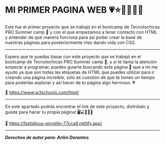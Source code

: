 
# MI PRIMER PAGINA WEB 💗⭐👩🏻‍💻🧠

Este fue el primer proyecto que se trabajó en el bootcamp de Tecnolochicas PRO Summer camp 💜 y con el que empezamos a tener contacto con HTML y entender de qué manera funciona para así poder crear la base de nuestras páginas para posteriormente irles dando vida con CSS.


******

Espero que te puedas basar con este proyecto que se trabajó en el bootcamp de Tecnolochicas PRO Summer camp 💜, y si te llama la atención empezar a programar, puedes guiarte buscando esta página 📲 que a mí me ayudo ya que son todas las etiquetas de HTML que puedes utilizar para ir creando una página increíble, sólo es cuestión de que te tomes un tiempo para poderlas explorar y así hacer de tu página algo hermoso. 💗

🔗 https://www.w3schools.com/html/

*****
En este apartado podrás encontrar el link de este proyecto, disfrútalo y guíate para hacer tu propia página! 🖥️💻🧠🙌🏻

🔗 https://fastidious-piroshki-77cca9.netlify.app/

*****

***Derechos de autor para: Arlén Dorantes*** 

